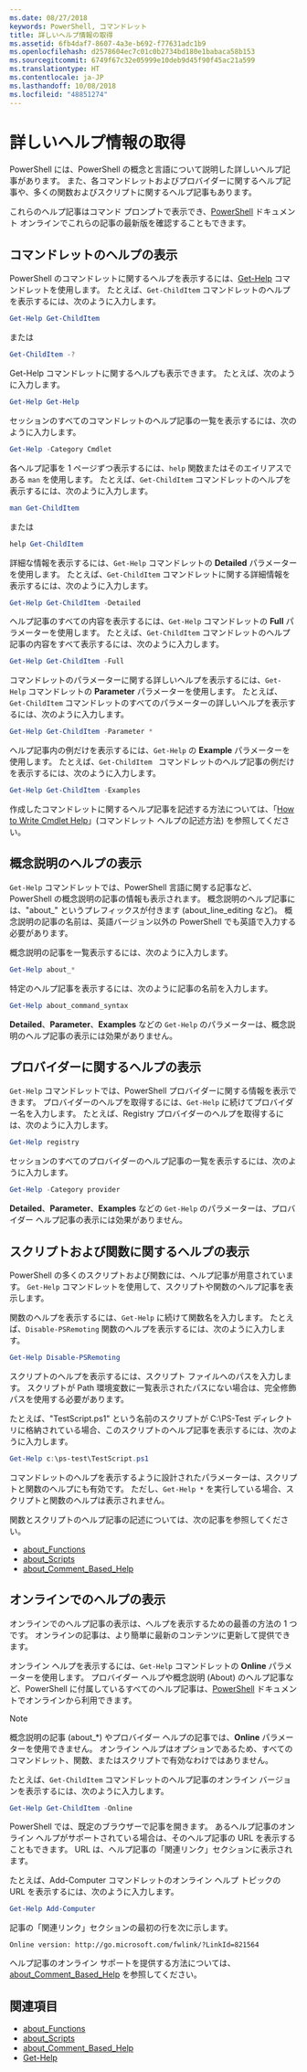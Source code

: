 ```yaml
---
ms.date: 08/27/2018
keywords: PowerShell, コマンドレット
title: 詳しいヘルプ情報の取得
ms.assetid: 6fb4daf7-8607-4a3e-b692-f77631adc1b9
ms.openlocfilehash: d2578604ec7c01c0b2734bd180e1babaca58b153
ms.sourcegitcommit: 6749f67c32e05999e10deb9d45f90f45ac21a599
ms.translationtype: HT
ms.contentlocale: ja-JP
ms.lasthandoff: 10/08/2018
ms.locfileid: "48851274"
---
```

# <a name="getting-detailed-help-information"></a>詳しいヘルプ情報の取得

PowerShell には、PowerShell の概念と言語について説明した詳しいヘルプ記事があります。 また、各コマンドレットおよびプロバイダーに関するヘルプ記事や、多くの関数およびスクリプトに関するヘルプ記事もあります。

これらのヘルプ記事はコマンド プロンプトで表示でき、[PowerShell](/powershell/scripting/powershell-scripting) ドキュメント オンラインでこれらの記事の最新版を確認することもできます。

## <a name="getting-help-for-cmdlets"></a>コマンドレットのヘルプの表示

PowerShell のコマンドレットに関するヘルプを表示するには、[Get-Help](/powershell/module/microsoft.powershell.core/Get-Help) コマンドレットを使用します。 たとえば、`Get-ChildItem` コマンドレットのヘルプを表示するには、次のように入力します。

```powershell
Get-Help Get-ChildItem
```

または

```powershell
Get-ChildItem -?
```

Get-Help コマンドレットに関するヘルプも表示できます。 たとえば、次のように入力します。

```powershell
Get-Help Get-Help
```

セッションのすべてのコマンドレットのヘルプ記事の一覧を表示するには、次のように入力します。

```powershell
Get-Help -Category Cmdlet
```

各ヘルプ記事を 1 ページずつ表示するには、`help` 関数またはそのエイリアスである `man` を使用します。
たとえば、`Get-ChildItem` コマンドレットのヘルプを表示するには、次のように入力します。

```powershell
man Get-ChildItem
```

または

```powershell
help Get-ChildItem
```

詳細な情報を表示するには、`Get-Help` コマンドレットの **Detailed** パラメーターを使用します。 たとえば、`Get-ChildItem` コマンドレットに関する詳細情報を表示するには、次のように入力します。

```powershell
Get-Help Get-ChildItem -Detailed
```

ヘルプ記事のすべての内容を表示するには、`Get-Help` コマンドレットの **Full** パラメーターを使用します。 たとえば、`Get-ChildItem` コマンドレットのヘルプ記事の内容をすべて表示するには、次のように入力します。

```powershell
Get-Help Get-ChildItem -Full
```

コマンドレットのパラメーターに関する詳しいヘルプを表示するには、`Get-Help` コマンドレットの **Parameter** パラメーターを使用します。 たとえば、`Get-ChildItem` コマンドレットのすべてのパラメーターの詳しいヘルプを表示するには、次のように入力します。

```powershell
Get-Help Get-ChildItem -Parameter *
```

ヘルプ記事内の例だけを表示するには、`Get-Help` の **Example** パラメーターを使用します。
たとえば、`Get-ChildItem ` コマンドレットのヘルプ記事の例だけを表示するには、次のように入力します。

```powershell
Get-Help Get-ChildItem -Examples
```

作成したコマンドレットに関するヘルプ記事を記述する方法については、「[How to Write Cmdlet Help](/powershell/developer/help/writing-help-for-windows-powershell-cmdlets)」(コマンドレット ヘルプの記述方法) を参照してください。

## <a name="getting-conceptual-help"></a>概念説明のヘルプの表示

`Get-Help` コマンドレットでは、PowerShell 言語に関する記事など、PowerShell の概念説明の記事の情報も表示されます。 概念説明のヘルプ記事には、"about_" というプレフィックスが付きます (about_line_editing など)。 概念説明の記事の名前は、英語バージョン以外の PowerShell でも英語で入力する必要があります。

概念説明の記事を一覧表示するには、次のように入力します。

```powershell
Get-Help about_*
```

特定のヘルプ記事を表示するには、次のように記事の名前を入力します。

```powershell
Get-Help about_command_syntax
```

**Detailed**、**Parameter**、**Examples** などの `Get-Help` のパラメーターは、概念説明のヘルプ記事の表示には効果がありません。

## <a name="getting-help-about-providers"></a>プロバイダーに関するヘルプの表示

`Get-Help` コマンドレットでは、PowerShell プロバイダーに関する情報を表示できます。 プロバイダーのヘルプを取得するには、`Get-Help` に続けてプロバイダー名を入力します。 たとえば、Registry プロバイダーのヘルプを取得するには、次のように入力します。

```powershell
Get-Help registry
```

セッションのすべてのプロバイダーのヘルプ記事の一覧を表示するには、次のように入力します。

```powershell
Get-Help -Category provider
```

**Detailed**、**Parameter**、**Examples** などの `Get-Help` のパラメーターは、プロバイダー ヘルプ記事の表示には効果がありません。

## <a name="getting-help-about-scripts-and-functions"></a>スクリプトおよび関数に関するヘルプの表示

PowerShell の多くのスクリプトおよび関数には、ヘルプ記事が用意されています。 `Get-Help` コマンドレットを使用して、スクリプトや関数のヘルプ記事を表示します。

関数のヘルプを表示するには、`Get-Help` に続けて関数名を入力します。 たとえば、`Disable-PSRemoting` 関数のヘルプを表示するには、次のように入力します。

```powershell
Get-Help Disable-PSRemoting
```

スクリプトのヘルプを表示するには、スクリプト ファイルへのパスを入力します。 スクリプトが Path 環境変数に一覧表示されたパスにない場合は、完全修飾パスを使用する必要があります。

たとえば、"TestScript.ps1" という名前のスクリプトが C:\\PS-Test ディレクトリに格納されている場合、このスクリプトのヘルプ記事を表示するには、次のように入力します。

```powershell
Get-Help c:\ps-test\TestScript.ps1
```

コマンドレットのヘルプを表示するように設計されたパラメーターは、スクリプトと関数のヘルプにも有効です。 ただし、`Get-Help *` を実行している場合、スクリプトと関数のヘルプは表示されません。

関数とスクリプトのヘルプ記事の記述については、次の記事を参照してください。

- [about_Functions](/powershell/module/microsoft.powershell.core/about/about_functions)
- [about_Scripts](/powershell/module/microsoft.powershell.core/about/about_scripts)
- [about_Comment_Based_Help](/powershell/module/microsoft.powershell.core/about/about_comment_based_help)

## <a name="getting-help-online"></a>オンラインでのヘルプの表示

オンラインでのヘルプ記事の表示は、ヘルプを表示するための最善の方法の 1 つです。 オンラインの記事は、より簡単に最新のコンテンツに更新して提供できます。

オンライン ヘルプを表示するには、`Get-Help` コマンドレットの **Online** パラメーターを使用します。 プロバイダー ヘルプや概念説明 (About) のヘルプ記事など、PowerShell に付属しているすべてのヘルプ記事は、[PowerShell](/powershell/scripting/powershell-scripting) ドキュメントでオンラインから利用できます。

> [!NOTE]
> 概念説明の記事 (about_\*) やプロバイダー ヘルプの記事では、**Online** パラメーターを使用できません。
> オンライン ヘルプはオプションであるため、すべてのコマンドレット、関数、またはスクリプトで有効なわけではありません。

たとえば、`Get-ChildItem` コマンドレットのヘルプ記事のオンライン バージョンを表示するには、次のように入力します。

```powershell
Get-Help Get-ChildItem -Online
```

PowerShell では、既定のブラウザーで記事を開きます。 あるへルプ記事のオンライン ヘルプがサポートされている場合は、そのヘルプ記事の URL を表示することもできます。 URL は、ヘルプ記事の「関連リンク」セクションに表示されます。

たとえば、Add-Computer コマンドレットのオンライン ヘルプ トピックの URL を表示するには、次のように入力します。

```powershell
Get-Help Add-Computer
```

記事の「関連リンク」セクションの最初の行を次に示します。

```Output
Online version: http://go.microsoft.com/fwlink/?LinkId=821564
```

ヘルプ記事のオンライン サポートを提供する方法については、[about_Comment_Based_Help](/powershell/module/microsoft.powershell.core/about/about_comment_based_help) を参照してください。

## <a name="see-also"></a>関連項目

- [about_Functions](/powershell/module/microsoft.powershell.core/about/about_functions)
- [about_Scripts](/powershell/module/microsoft.powershell.core/about/about_scripts)
- [about_Comment_Based_Help](/powershell/module/microsoft.powershell.core/about/about_comment_based_help)
- [Get-Help](/powershell/module/microsoft.powershell.core/get-help)
